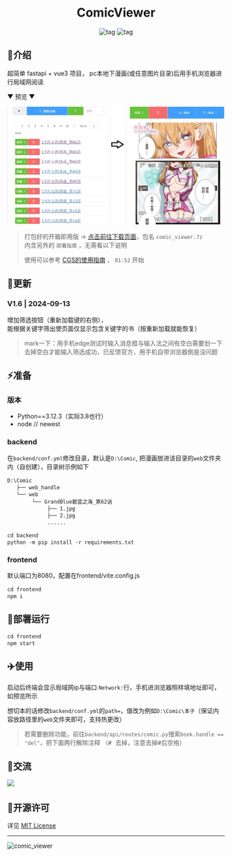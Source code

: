 <div align="center">
  <h1 id="koishi">ComicViewer</h1>
  <img src="https://img.shields.io/badge/Backend-Python3.12-green.svg?colorA=abcdef" alt="tag">
  <img src="https://img.shields.io/badge/Frontend-Vite+elementPlus-blue.svg?colorA=abcdef" alt="tag">
</div>


## 📑介绍
超简单 fastapi + vue3 项目， pc本地下漫画(或任意图片目录)后用手机浏览器进行局域网阅读


▼ 预览 ▼

![](doc/assets/comic_viewer.jpg)

> 打包好的开箱即用版 → [点击前往下载页面](https://github.com/jasoneri/comic_viewer/releases)，包名 `comic_viewer.7z`<br>
> 内含另外的 `部署指南` ，无需看以下说明
>
> 使用可以参考 [CGS的使用指南](https://www.veed.io/view/zh-CN/688ae765-2bfb-4deb-9495-32b24a273373?panel=comments) ，
> `01:52` 开始


## 📢更新

### V1.6 | 2024-09-13

增加筛选按钮（重新加载键的右侧），<br>
能根据关键字筛出使页面仅显示包含关键字的书（按重新加载就能恢复）<br>
> mark一下：用手机edge测试时输入消息框与输入法之间有空白需要划一下去掉空白才能输入筛选成功，已反馈官方，用手机自带浏览器倒是没问题

## ⚡️准备
### 版本
+ Python==3.12.3（实际3.8也行）
+ node  // newest
### backend
在`backend/conf.yml`修改目录，默认是`D:\Comic`, 把漫画放进该目录的`web`文件夹内（自创建），目录树示例如下
```shell
D:\Comic
   ├── web_handle   
   └── web
        └── GrandBlue碧蓝之海_第62话
             ├── 1.jpg
             ├── 2.jpg
             ......
```
```shell
cd backend
python -m pip install -r requirements.txt
```

### frontend
默认端口为8080，配置在frontend/vite.config.js
```shell
cd frontend
npm i
```
## 🚀部署运行
```shell
cd frontend
npm start
```

## ✈️使用
启动后终端会显示局域网ip与端口 `Network:`行，手机进浏览器照样填地址即可，如预览所示

想切本的话修改`backend/conf.yml`的`path=`，值改为例如`D:\Comic\本子`（保证内容放路径里的`web`文件夹即可，支持热更改）

> 若需要删除功能，前往`backend/api/routes/comic.py`搜索`book.handle == "del"`，把下面两行解除注释
> （<kbd># </kbd>去掉，注意去掉<kbd>#</kbd>后空格）

## 💬交流
![](https://img.shields.io/badge/QQ群-437774506-blue.svg?colorA=abcopq)

## 🔰开源许可
详见 [MIT License](https://github.com/jasoneri/comic_viewer/blob/master/LICENSE)

---

![comic_viewer](https://count.getloli.com/get/@comic_viewer?theme=rule34)
